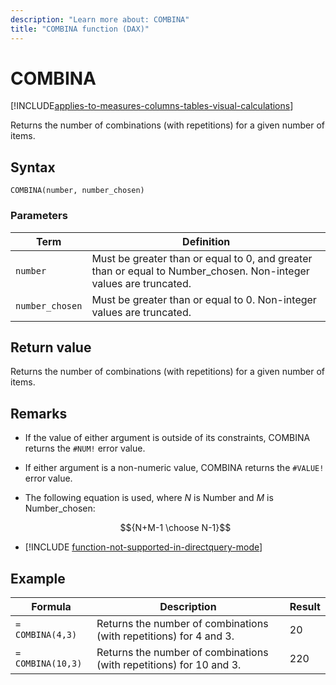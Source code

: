 ```yaml
---
description: "Learn more about: COMBINA"
title: "COMBINA function (DAX)"
---
```


# COMBINA

[!INCLUDE[applies-to-measures-columns-tables-visual-calculations](includes/applies-to-measures-columns-tables-visual-calculations.md)]

Returns the number of combinations (with repetitions) for a given number of items.  
  
## Syntax  
  
```dax
COMBINA(number, number_chosen)  
```
  
### Parameters  
  
|Term|Definition|  
|--------|--------------|  
|`number`|Must be greater than or equal to 0, and greater than or equal to Number_chosen. Non-integer values are truncated.|  
|`number_chosen`|Must be greater than or equal to 0. Non-integer values are truncated.|  
  
## Return value

Returns the number of combinations (with repetitions) for a given number of items.  
  
## Remarks

- If the value of either argument is outside of its constraints, COMBINA returns the `#NUM!` error value.  

- If either argument is a non-numeric value, COMBINA returns the `#VALUE!` error value.  

- The following equation is used, where $N$ is Number and $M$ is Number_chosen:  

    $${N+M-1 \choose N-1}$$

- [!INCLUDE [function-not-supported-in-directquery-mode](includes/function-not-supported-in-directquery-mode.md)]

## Example  
  
|Formula|Description|Result|  
|-----------|---------------|----------|  
|`= COMBINA(4,3)`|Returns the number of combinations (with repetitions) for 4 and 3.|20|  
|`= COMBINA(10,3)`|Returns the number of combinations (with repetitions) for 10 and 3.|220|  
